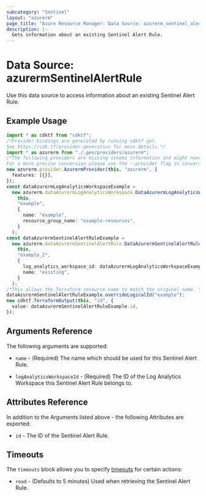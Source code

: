 ```yaml
---
subcategory: "Sentinel"
layout: "azurerm"
page_title: "Azure Resource Manager: Data Source: azurerm_sentinel_alert_rule"
description: |-
  Gets information about an existing Sentinel Alert Rule.
---
```


# Data Source: azurermSentinelAlertRule

Use this data source to access information about an existing Sentinel Alert Rule.

## Example Usage

```typescript
import * as cdktf from "cdktf";
/*Provider bindings are generated by running cdktf get.
See https://cdk.tf/provider-generation for more details.*/
import * as azurerm from "./.gen/providers/azurerm";
/*The following providers are missing schema information and might need manual adjustments to synthesize correctly: azurerm.
For a more precise conversion please use the --provider flag in convert.*/
new azurerm.provider.AzurermProvider(this, "azurerm", {
  features: [{}],
});
const dataAzurermLogAnalyticsWorkspaceExample =
  new azurerm.dataAzurermLogAnalyticsWorkspace.DataAzurermLogAnalyticsWorkspace(
    this,
    "example",
    {
      name: "example",
      resource_group_name: "example-resources",
    }
  );
const dataAzurermSentinelAlertRuleExample =
  new azurerm.dataAzurermSentinelAlertRule.DataAzurermSentinelAlertRule(
    this,
    "example_2",
    {
      log_analytics_workspace_id: dataAzurermLogAnalyticsWorkspaceExample.id,
      name: "existing",
    }
  );
/*This allows the Terraform resource name to match the original name. You can remove the call if you don't need them to match.*/
dataAzurermSentinelAlertRuleExample.overrideLogicalId("example");
new cdktf.TerraformOutput(this, "id", {
  value: dataAzurermSentinelAlertRuleExample.id,
});

```

## Arguments Reference

The following arguments are supported:

*   `name` - (Required) The name which should be used for this Sentinel Alert Rule.

*   `logAnalyticsWorkspaceId` - (Required) The ID of the Log Analytics Workspace this Sentinel Alert Rule belongs to.

## Attributes Reference

In addition to the Arguments listed above - the following Attributes are exported:

* `id` - The ID of the Sentinel Alert Rule.

## Timeouts

The `timeouts` block allows you to specify [timeouts](https://www.terraform.io/language/resources/syntax#operation-timeouts) for certain actions:

* `read` - (Defaults to 5 minutes) Used when retrieving the Sentinel Alert Rule.
